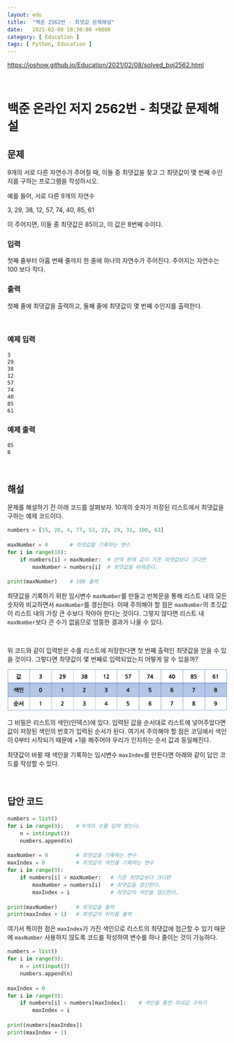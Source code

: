 ```yaml
---
layout: edu
title:  "백준 2562번 - 최댓값 문제해설"
date:   2021-02-08 10:30:00 +9000
category: [ Education ]
tags: [ Python, Education ]
---
```

https://joshow.github.io/Education/2021/02/08/solved_boj2562.html

<br>

# **백준 온라인 저지 2562번 - 최댓값 문제해설**
## **문제**
9개의 서로 다른 자연수가 주어질 때, 이들 중 최댓값을 찾고 그 최댓값이 몇 번째 수인지를 구하는 프로그램을 작성하시오.

예를 들어, 서로 다른 9개의 자연수

3, 29, 38, 12, 57, 74, 40, 85, 61

이 주어지면, 이들 중 최댓값은 85이고, 이 값은 8번째 수이다.

### **입력**
첫째 줄부터 아홉 번째 줄까지 한 줄에 하나의 자연수가 주어진다. 주어지는 자연수는 100 보다 작다.

### **출력**
첫째 줄에 최댓값을 출력하고, 둘째 줄에 최댓값이 몇 번째 수인지를 출력한다.

<br>

### 예제 입력
    3
    29
    38
    12
    57
    74
    40
    85
    61

### 예제 출력
    85
    8

<br>

## **해설**
문제를 해설하기 전 아래 코드를 살펴보자. 10개의 숫자가 저장된 리스트에서 최댓값을 구하는 예제 코드이다.

```python
numbers = [15, 20, 4, 77, 53, 23, 29, 31, 100, 63]

maxNumber = 0       # 최댓값을 기록하는 변수
for i in range(10):
    if numbers[i] > maxNumber:  # 만약 현재 값이 기존 최댓값보다 크다면
        maxNumber = numbers[i]  # 최댓값을 바꿔준다.

print(maxNumber)    # 100 출력
```

최댓값을 기록하기 위한 임시변수 `maxNumber`를 만들고 반복문을 통해 리스트 내의 모든 숫자와 비교하면서 `maxNumber`를 갱신한다. 이때 주의해야 할 점은 `maxNumber`의 초깃값이 리스트 내의 가장 큰 수보다 작아야 한다는 것이다. 그렇지 않다면 리스트 내 `maxNumber`보다 큰 수가 없음므로 엉뚱한 결과가 나올 수 있다.

<br>

위 코드와 같이 입력받은 수를 리스트에 저장한다면 첫 번째 출력인 최댓값을 얻을 수 있을 것이다. 그렇다면 최댓값이 몇 번째로 입력되었는지 어떻게 알 수 있을까?

![배열 이미지](/assets/solve_boj_2562_list_indexing.png)

그 비밀은 리스트의 색인(인덱스)에 있다. 입력된 값을 순서대로 리스트에 넣어주었다면 값이 저장된 색인의 번호가 입력된 순서가 된다. 여기서 주의해야 할 점은 코딩에서 색인이 0부터 시작되기 때문에 +1을 해주어야 우리가 인지하는 순서 값과 동일해진다.


최댓값이 바뀔 때 색인을 기록하는 임시변수 `maxIndex`를 만든다면 아래와 같이 답안 코드를 작성할 수 있다.

<br>

## **답안 코드**
```python
numbers = list()
for i in range(9):    # 9개의 수를 입력 받는다.
    n = int(input())
    numbers.append(n)

maxNumber = 0         # 최댓값을 기록하는 변수
maxIndex = 0          # 최댓값의 색인을 기록하는 변수
for i in range(9):
    if numbers[i] > maxNumber:   # 기존 최댓값보다 크다면
        maxNumber = numbers[i]   # 최댓값을 갱신한다.
        maxIndex = i             # 최댓값의 색인을 갱신한다.

print(maxNumber)      # 최댓값을 출력
print(maxIndex + 1)   # 최댓값의 위치를 출력
```

여기서 특이한 점은 `maxIndex`가 가진 색인으로 리스트의 최댓값에 접근할 수 있기 때문에 `maxNumber` 사용하지 않도록 코드를 작성하여 변수를 하나 줄이는 것이 가능하다.


```python
numbers = list()
for i in range(9):
    n = int(input())
    numbers.append(n)

maxIndex = 0
for i in range(9):
    if numbers[i] > numbers[maxIndex]:    # 색인을 통한 최대값 구하기
        maxIndex = i

print(numbers[maxIndex])
print(maxIndex + 1)
```
